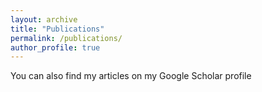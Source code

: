```yaml
---
layout: archive
title: "Publications"
permalink: /publications/
author_profile: true
---
```


You can also find my articles on my Google Scholar profile
